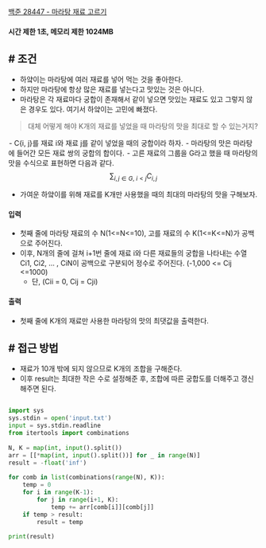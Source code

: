 
[백준 28447 - 마라탕 재료 고르기](https://www.acmicpc.net/problem/28447)

#### **시간 제한 1초, 메모리 제한 1024MB**

## **# 조건**

- 하얔이는 마라탕에 여러 재료를 넣어 먹는 것을 좋아한다. 
- 하지만 마라탕에 항상 많은 재료를 넣는다고 맛있는 것은 아니다. 
- 마라탕은 각 재료마다 궁합이 존재해서 같이 넣으면 맛있는 재료도 있고 그렇지 않은 경우도 있다. 여기서 하얔이는 고민에 빠졌다.

> 대체 어떻게 해야 K개의 재료를 넣었을 때 마라탕의 맛을 최대로 할 수 있는거지?

 - C{i, j}를 재료 i와 재료 j를 같이 넣었을 때의 궁합이라 하자. 
 - 마라탕의 맛은 마라탕에 들어간 모든 재료 쌍의 궁합의 합이다. 
 - 고른 재료의 그룹을 G라고 했을 때 마라탕의 맛을 수식으로 표현하면 다음과 같다.
$$\sum_{i, j\in G,\ i < j}C_{i,j}$$
- 가여운 하얔이를 위해 재료를 K개만 사용했을 때의 최대의 마라탕의 맛을 구해보자.


#### **입력**
- 첫째 줄에 마라탕 재료의 수 N(1<=N<=10), 고를 재료의 수 K(1<=K<=N)가 공백으로 주어진다.
- 이후, N개의 줄에 걸쳐 i+1번 줄에 재료 i와 다른 재료들의 궁합을 나타내는 수열 Ci1, Ci2, ... , CiN이 공백으로 구분되어 정수로 주어진다. (-1,000 <= Cij <=1000)
	- 단, (Cii = 0, Cij = Cji)

#### **출력**
- 첫째 줄에 K개의 재료만 사용한 마라탕의 맛의 최댓값을 출력한다.

## **# 접근 방법**
- 재료가 10개 밖에 되지 않으므로 K개의 조합을 구해준다.
- 이후 result는 최대한 작은 수로 설정해준 후,  조합에 따른 궁합도를 더해주고 갱신해주면 된다.

```python

import sys  
sys.stdin = open('input.txt')  
input = sys.stdin.readline  
from itertools import combinations  
  
N, K = map(int, input().split())  
arr = [[*map(int, input().split())] for _ in range(N)]  
result = -float('inf')  
  
for comb in list(combinations(range(N), K)):  
    temp = 0  
    for i in range(K-1):  
        for j in range(i+1, K):  
            temp += arr[comb[i]][comb[j]]  
    if temp > result:  
        result = temp  
  
print(result)
```